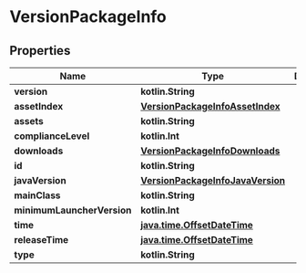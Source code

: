 
# VersionPackageInfo

## Properties
| Name | Type | Description | Notes |
| ------------ | ------------- | ------------- | ------------- |
| **version** | **kotlin.String** |  |  [optional] |
| **assetIndex** | [**VersionPackageInfoAssetIndex**](VersionPackageInfoAssetIndex.md) |  |  [optional] |
| **assets** | **kotlin.String** |  |  [optional] |
| **complianceLevel** | **kotlin.Int** |  |  [optional] |
| **downloads** | [**VersionPackageInfoDownloads**](VersionPackageInfoDownloads.md) |  |  [optional] |
| **id** | **kotlin.String** |  |  [optional] |
| **javaVersion** | [**VersionPackageInfoJavaVersion**](VersionPackageInfoJavaVersion.md) |  |  [optional] |
| **mainClass** | **kotlin.String** |  |  [optional] |
| **minimumLauncherVersion** | **kotlin.Int** |  |  [optional] |
| **time** | [**java.time.OffsetDateTime**](java.time.OffsetDateTime.md) |  |  [optional] |
| **releaseTime** | [**java.time.OffsetDateTime**](java.time.OffsetDateTime.md) |  |  [optional] |
| **type** | **kotlin.String** |  |  [optional] |



